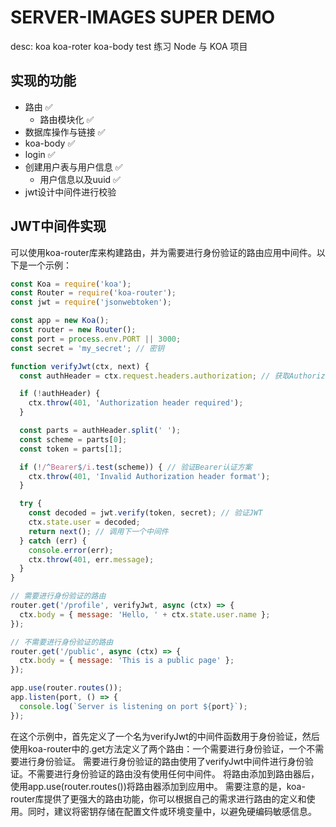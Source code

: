 # SERVER-IMAGES SUPER DEMO

desc: koa koa-roter koa-body test 练习 Node 与 KOA 项目

## 实现的功能

- 路由  ✅
  - 路由模块化 ✅
- 数据库操作与链接 ✅
- koa-body ✅
- login ✅
- 创建用户表与用户信息 ✅ 
  - 用户信息以及uuid ✅
- jwt设计中间件进行校验



## JWT中间件实现 

可以使用koa-router库来构建路由，并为需要进行身份验证的路由应用中间件。以下是一个示例：
```js
const Koa = require('koa');
const Router = require('koa-router');
const jwt = require('jsonwebtoken');

const app = new Koa();
const router = new Router();
const port = process.env.PORT || 3000;
const secret = 'my_secret'; // 密钥

function verifyJwt(ctx, next) {
  const authHeader = ctx.request.headers.authorization; // 获取Authorization头部

  if (!authHeader) {
    ctx.throw(401, 'Authorization header required');
  }

  const parts = authHeader.split(' ');
  const scheme = parts[0];
  const token = parts[1];

  if (!/^Bearer$/i.test(scheme)) { // 验证Bearer认证方案
    ctx.throw(401, 'Invalid Authorization header format');
  }

  try {
    const decoded = jwt.verify(token, secret); // 验证JWT
    ctx.state.user = decoded;
    return next(); // 调用下一个中间件
  } catch (err) {
    console.error(err);
    ctx.throw(401, err.message);
  }
}

// 需要进行身份验证的路由
router.get('/profile', verifyJwt, async (ctx) => {
  ctx.body = { message: 'Hello, ' + ctx.state.user.name };
});

// 不需要进行身份验证的路由
router.get('/public', async (ctx) => {
  ctx.body = { message: 'This is a public page' };
});

app.use(router.routes());
app.listen(port, () => {
  console.log(`Server is listening on port ${port}`);
});

```
在这个示例中，首先定义了一个名为verifyJwt的中间件函数用于身份验证，然后使用koa-router中的.get方法定义了两个路由：一个需要进行身份验证，一个不需要进行身份验证。
需要进行身份验证的路由使用了verifyJwt中间件进行身份验证。不需要进行身份验证的路由没有使用任何中间件。
将路由添加到路由器后，使用app.use(router.routes())将路由器添加到应用中。
需要注意的是，koa-router库提供了更强大的路由功能，你可以根据自己的需求进行路由的定义和使用。同时，建议将密钥存储在配置文件或环境变量中，以避免硬编码敏感信息。